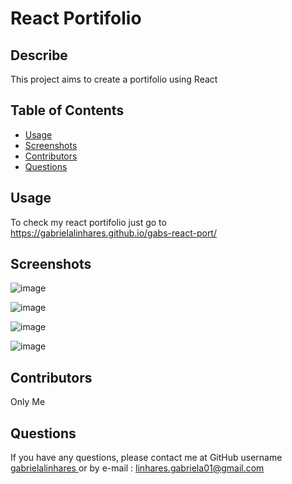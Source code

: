  # React Portifolio 

  ## Describe
  This project aims to create a portifolio using React 

  ## Table of Contents
  * [Usage](#usage)
  * [Screenshots](#screenshots)
  * [Contributors](#contributors)
  * [Questions](#questions)
  
  
  ## Usage
 To check my react portifolio just go to  https://gabrielalinhares.github.io/gabs-react-port/
 
  ## Screenshots 
  
  ![image](https://user-images.githubusercontent.com/108497037/202968557-23526a45-b6ca-4f8f-aa40-6e3d1033c1a5.png)
  
![image](https://user-images.githubusercontent.com/108497037/202968710-63d149bc-0558-4b69-b1da-128e7cd4e523.png)

![image](https://user-images.githubusercontent.com/108497037/202968823-115d5fe9-64a7-4b4e-a00f-7e88b56815b1.png)

![image](https://user-images.githubusercontent.com/108497037/202968964-adeff564-b540-466e-b011-04ec69a350df.png)

  
  ## Contributors
  Only Me
 
  
  ## Questions 
  If you have any questions, please contact me at GitHub username <a href="https://github.com/gabrielalinhares"> gabrielalinhares </a> or by e-mail :
  linhares.gabriela01@gmail.com
